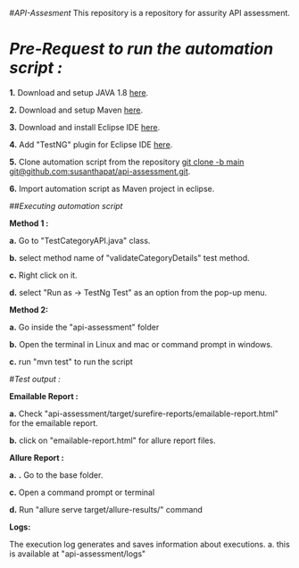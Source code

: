 #*API-Assesment*
This repository is a repository for assurity API assessment. 

# *Pre-Request to run the automation script :*
**1.** Download and setup JAVA 1.8 [here](https://www.oracle.com/java/technologies/javase/javase8-archive-downloads.html).

**2.** Download and setup Maven [here](https://maven.apache.org/download.cgi).


**3.** Download and install Eclipse IDE [here](https://www.eclipse.org/downloads/packages/release/2022-06/r/eclipse-ide-java-developers).

**4.** Add "TestNG" plugin for Eclipse IDE [here](https://marketplace.eclipse.org/content/testng-eclipse).

**5.** Clone automation script from the repository [git clone -b main git@github.com:susanthapat/api-assessment.git](git@github.com:susanthapat/api-assessment.git).

**6.** Import automation script as Maven project in eclipse.


##*Executing automation script*


**Method 1 :**

**a.** Go to "TestCategoryAPI.java" class.

**b.** select method name of "validateCategoryDetails" test method.

**c.** Right click on it.

**d.** select "Run as -> TestNg Test" as an option from the pop-up menu.




**Method 2:**


**a.** Go inside the "api-assessment" folder

**b.** Open the terminal in Linux and mac or command prompt in windows.

**c.** run "mvn test" to run the script






#*Test output :*

**Emailable Report :**

**a.** Check "api-assessment/target/surefire-reports/emailable-report.html" for the emailable report.

**b.** click on  "emailable-report.html" for allure report files.


**Allure Report :**

**a.**
**.** Go to the base folder.

**c.** Open a command prompt or terminal

**d.** Run "allure serve target/allure-results/" command



**Logs:**

The execution log generates and saves information about executions.
a. this is available at "api-assessment/logs"
